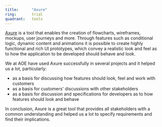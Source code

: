 ```yaml
---
title:      "Axure"
ring:       trial
quadrant:   tools
---
```


[Axure](https://www.axure.com/) is a tool that enables the creation of flowcharts, wireframes, mockups, user journeys and more.
Through features such as conditional logic, dynamic content and animations it is possible to create highly functional and rich UI prototypes, which convey a realistic look and feel as to how the application to be developed should behave and look.
 
We at AOE have used Axure successfully in several projects and it helped us a lot, particularly:
 - as a basis for discussing how features should look, feel and work with customers
 - as a basis for customers' discussions with other stakeholders
 - as a basis for discussion and specifications for developers as to how features should look and behave
 
In conclusion, Axure is a great tool that provides all stakeholders with a common understanding and helped us a lot to specify requirements and find their implications.

